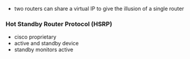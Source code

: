 - two routers can share a virtual IP to give the illusion of a single router
### Hot Standby Router Protocol (HSRP)
- cisco proprietary
- active and standby device
- standby monitors active 